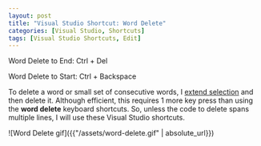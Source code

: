 ```yaml
---
layout: post
title: "Visual Studio Shortcut: Word Delete"
categories: [Visual Studio, Shortcuts]
tags: [Visual Studio Shortcuts, Edit]
---
```


Word Delete to End: Ctrl + Del

Word Delete to Start: Ctrl + Backspace

To delete a word or small set of consecutive words, I [extend selection]({{"blog/visual-studio-shortcut-extend-selection"}}) and then delete it. Although efficient, this requires 1 more key press than using the __word delete__ keyboard shortcuts. So, unless the code to delete spans multiple lines, I will use these Visual Studio shortcuts.

![Word Delete gif]({{"/assets/word-delete.gif" | absolute_url}})